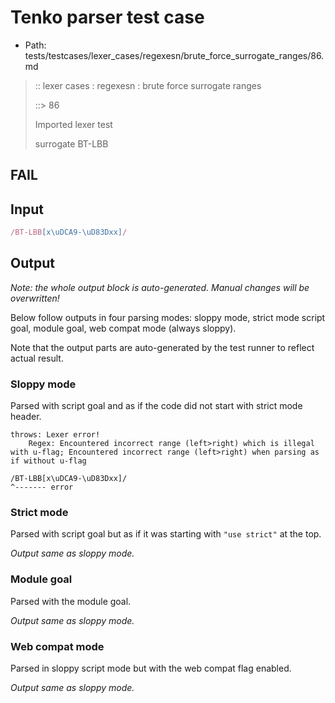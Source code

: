# Tenko parser test case

- Path: tests/testcases/lexer_cases/regexesn/brute_force_surrogate_ranges/86.md

> :: lexer cases : regexesn : brute force surrogate ranges
>
> ::> 86
>
> Imported lexer test
>
> surrogate BT-LBB

## FAIL

## Input

`````js
/BT-LBB[x\uDCA9-\uD83Dxx]/
`````

## Output

_Note: the whole output block is auto-generated. Manual changes will be overwritten!_

Below follow outputs in four parsing modes: sloppy mode, strict mode script goal, module goal, web compat mode (always sloppy).

Note that the output parts are auto-generated by the test runner to reflect actual result.

### Sloppy mode

Parsed with script goal and as if the code did not start with strict mode header.

`````
throws: Lexer error!
    Regex: Encountered incorrect range (left>right) which is illegal with u-flag; Encountered incorrect range (left>right) when parsing as if without u-flag

/BT-LBB[x\uDCA9-\uD83Dxx]/
^------- error
`````

### Strict mode

Parsed with script goal but as if it was starting with `"use strict"` at the top.

_Output same as sloppy mode._

### Module goal

Parsed with the module goal.

_Output same as sloppy mode._

### Web compat mode

Parsed in sloppy script mode but with the web compat flag enabled.

_Output same as sloppy mode._
